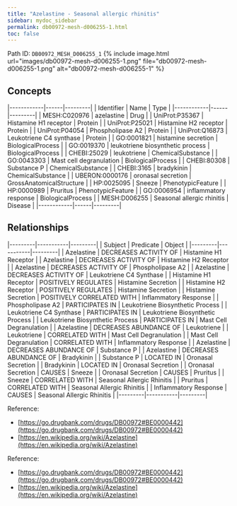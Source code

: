 ```yaml
---
title: "Azelastine - Seasonal allergic rhinitis"
sidebar: mydoc_sidebar
permalink: db00972-mesh-d006255-1.html
toc: false 
---
```



Path ID: `DB00972_MESH_D006255_1`
{% include image.html url="images/db00972-mesh-d006255-1.png" file="db00972-mesh-d006255-1.png" alt="db00972-mesh-d006255-1" %}

## Concepts

|------------|------|---------|
| Identifier | Name | Type    |
|------------|------|---------|
| MESH:C020976 | azelastine | Drug |
| UniProt:P35367 | Histamine H1 receptor | Protein |
| UniProt:P25021 | Histamine H2 receptor | Protein |
| UniProt:P04054 | Phospholipase A2 | Protein |
| UniProt:Q16873 | Leukotriene C4 synthase | Protein |
| GO:0001821 | histamine secretion | BiologicalProcess |
| GO:0019370 | leukotriene biosynthetic process | BiologicalProcess |
| CHEBI:25029 | leukotriene | ChemicalSubstance |
| GO:0043303 | Mast cell degranulation | BiologicalProcess |
| CHEBI:80308 | Substance P | ChemicalSubstance |
| CHEBI:3165 | bradykinin | ChemicalSubstance |
| UBERON:0000176 | oronasal secretion | GrossAnatomicalStructure |
| HP:0025095 | Sneeze | PhenotypicFeature |
| HP:0000989 | Pruritus | PhenotypicFeature |
| GO:0006954 | inflammatory response | BiologicalProcess |
| MESH:D006255 | Seasonal allergic rhinitis | Disease |
|------------|------|---------|

## Relationships

|---------|-----------|---------|
| Subject | Predicate | Object  |
|---------|-----------|---------|
| Azelastine | DECREASES ACTIVITY OF | Histamine H1 Receptor |
| Azelastine | DECREASES ACTIVITY OF | Histamine H2 Receptor |
| Azelastine | DECREASES ACTIVITY OF | Phospholipase A2 |
| Azelastine | DECREASES ACTIVITY OF | Leukotriene C4 Synthase |
| Histamine H1 Receptor | POSITIVELY REGULATES | Histamine Secretion |
| Histamine H2 Receptor | POSITIVELY REGULATES | Histamine Secretion |
| Histamine Secretion | POSITIVELY CORRELATED WITH | Inflammatory Response |
| Phospholipase A2 | PARTICIPATES IN | Leukotriene Biosynthetic Process |
| Leukotriene C4 Synthase | PARTICIPATES IN | Leukotriene Biosynthetic Process |
| Leukotriene Biosynthetic Process | PARTICIPATES IN | Mast Cell Degranulation |
| Azelastine | DECREASES ABUNDANCE OF | Leukotriene |
| Leukotriene | CORRELATED WITH | Mast Cell Degranulation |
| Mast Cell Degranulation | CORRELATED WITH | Inflammatory Response |
| Azelastine | DECREASES ABUNDANCE OF | Substance P |
| Azelastine | DECREASES ABUNDANCE OF | Bradykinin |
| Substance P | LOCATED IN | Oronasal Secretion |
| Bradykinin | LOCATED IN | Oronasal Secretion |
| Oronasal Secretion | CAUSES | Sneeze |
| Oronasal Secretion | CAUSES | Pruritus |
| Sneeze | CORRELATED WITH | Seasonal Allergic Rhinitis |
| Pruritus | CORRELATED WITH | Seasonal Allergic Rhinitis |
| Inflammatory Response | CAUSES | Seasonal Allergic Rhinitis |
|---------|-----------|---------|

Reference: 
  - [https://go.drugbank.com/drugs/DB00972#BE0000442](https://go.drugbank.com/drugs/DB00972#BE0000442)
  - [https://en.wikipedia.org/wiki/Azelastine](https://en.wikipedia.org/wiki/Azelastine)

Reference: 
  - [https://go.drugbank.com/drugs/DB00972#BE0000442](https://go.drugbank.com/drugs/DB00972#BE0000442)
  - [https://en.wikipedia.org/wiki/Azelastine](https://en.wikipedia.org/wiki/Azelastine)
